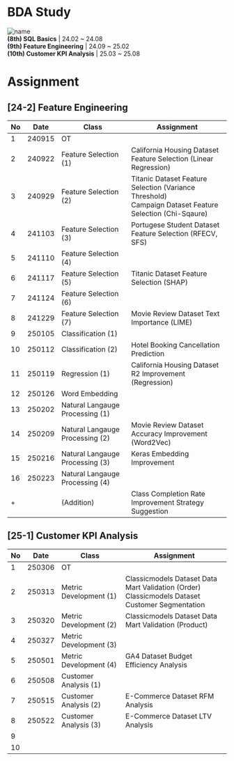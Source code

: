 # BDA Study
![name](https://blogpfthumb-phinf.pstatic.net/MjAyMzEyMTlfMjc3/MDAxNzAyOTE3NTY0Njk3.dJPpKmu3EyUhezp7q_lvhysN2Dk4gBMWiGwjKJcKVrgg.JYNYKVbb5qcgnl7S0KCbIHWmzl2u-C22xIac_h6zl3Qg.JPEG.uniqueuk/BDA_%EB%A1%9C%EA%B3%A0_jpg%ED%8C%8C%EC%9D%BC2_%284%29.jpg/BDA%2B%25EB%25A1%259C%25EA%25B3%25A0%2Bjpg%25ED%258C%258C%25EC%259D%25BC2%2B%25284%2529.jpg?type=w161)
<br/>**(8th) SQL Basics** | 24.02 ~ 24.08
<br/>**(9th) Feature Engineering** | 24.09 ~ 25.02
<br/>**(10th) Customer KPI Analysis** | 25.03 ~ 25.08

# Assignment
## [24-2] Feature Engineering
|**No**|**Date**|**Class**|**Assignment**|
|---|------|----|---|
|1|240915|OT||
|2|240922|Feature Selection (1)|California Housing Dataset Feature Selection (Linear Regression)|
|3|240929|Feature Selection (2)|Titanic Dataset Feature Selection (Variance Threshold) </br> Campaign Dataset Feature Selection (Chi-Sqaure)|
|4|241103|Feature Selection (3)|Portugese Student Dataset Feature Selection (RFECV, SFS)|
|5|241110|Feature Selection (4)||
|6|241117|Feature Selection (5)|Titanic Dataset Feature Selection (SHAP)|
|7|241124|Feature Selection (6)||
|8|241229|Feature Selection (7)|Movie Review Dataset Text Importance (LIME)|
|9|250105|Classification (1)||
|10|250112|Classification (2)|Hotel Booking Cancellation Prediction|
|11|250119|Regression (1)|California Housing Dataset R2 Improvement (Regression)|
|12|250126|Word Embedding||
|13|250202|Natural Langauge Processing (1)||
|14|250209|Natural Langauge Processing (2)|Movie Review Dataset Accuracy Improvement (Word2Vec)|
|15|250216|Natural Langauge Processing (3)|Keras Embedding Improvement|
|16|250223|Natural Langauge Processing (4)||
|+||(Addition)|Class Completion Rate Improvement Strategy Suggestion|

## [25-1] Customer KPI Analysis
|**No**|**Date**|**Class**|**Assignment**|
|---|------|----|---|
|1|250306|OT||
|2|250313|Metric Development (1)|Classicmodels Dataset Data Mart Validation (Order) </br> Classicmodels Dataset Customer Segmentation|
|3|250320|Metric Development (2)|Classicmodels Dataset Data Mart Validation (Product)|
|4|250327|Metric Development (3)||
|5|250501|Metric Development (4)|GA4 Dataset Budget Efficiency Analysis|
|6|250508|Customer Analysis (1)||
|7|250515|Customer Analysis (2)|E-Commerce Dataset RFM Analysis|
|8|250522|Customer Analysis (3)|E-Commerce Dataset LTV Analysis|
|9||||
|10||||